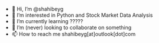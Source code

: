 - 👋 Hi, I’m @shahibeyg
- 👀 I’m interested in Python and Stock Market Data Analysis
- 🌱 I’m currently learning ?????
- 💞️ I’m (never) looking to collaborate on something
- 📫 How to reach me shahibeyg[at]outlook[dot]com

<!---
shahibeyg/shahibeyg is a ✨ special ✨ repository because its `README.md` (this file) appears on your GitHub profile.
You can click the Preview link to take a look at your changes.
--->

